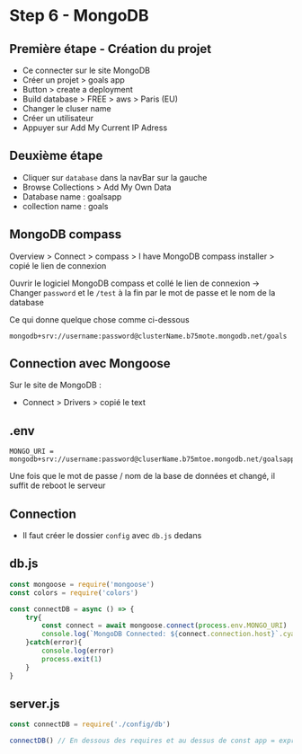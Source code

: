 # Step 6 - MongoDB

## Première étape - Création du projet

- Ce connecter sur le site MongoDB
- Créer un projet > goals app
- Button > create a deployment
- Build database > FREE > aws > Paris (EU)
- Changer le cluser name
- Créer un utilisateur
- Appuyer sur Add My Current IP Adress

## Deuxième étape

- Cliquer sur `database` dans la navBar sur la gauche
- Browse Collections > Add My Own Data
- Database name : goalsapp
- collection name : goals

## MongoDB compass

Overview > Connect > compass > I have MongoDB compass installer > copié le lien de connexion

Ouvrir le logiciel MongoDB compass et collé le lien de connexion
-> Changer `password` et le `/test` à la fin par le mot de passe et le nom de la database

Ce qui donne quelque chose comme ci-dessous

```
mongodb+srv://username:password@clusterName.b75mote.mongodb.net/goals
```

## Connection avec Mongoose

Sur le site de MongoDB :

- Connect > Drivers > copié le text

## .env

```.env
MONGO_URI = mongodb+srv://username:password@cluserName.b75mtoe.mongodb.net/goalsapp.retryWrites=true&w=majority
```

Une fois que le mot de passe / nom de la base de données et changé, il suffit de reboot le serveur

## Connection

- Il faut créer le dossier `config` avec `db.js` dedans

## db.js

```js
const mongoose = require('mongoose')
const colors = require('colors')

const connectDB = async () => {
    try{
        const connect = await mongoose.connect(process.env.MONGO_URI)
        console.log(`MongoDB Connected: ${connect.connection.host}`.cyan.underline)
    }catch(error){
        console.log(error)
        process.exit(1)
    }
}
```

## server.js

```js
const connectDB = require('./config/db')

connectDB() // En dessous des requires et au dessus de const app = express()
```